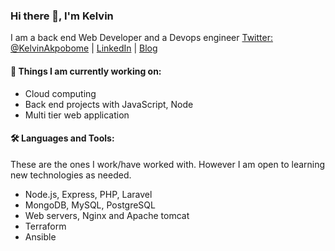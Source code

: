 ### Hi there 👋, I'm Kelvin

I am a back end Web Developer and a Devops engineer 
[Twitter: @KelvinAkpobome](https://www.twitter.com/KelvinAkpobome) | 
[LinkedIn](https://www.linkedin.com/in/KelvinAkpobome) | 
[Blog](https://www.kelvinakpobome.codes)


#### 🌱 Things I am currently working on: 
- Cloud computing
- Back end projects with JavaScript, Node 
- Multi tier web application

#### 🛠️ Languages and Tools:
These are the ones I work/have worked with. However I am open to learning new technologies as needed.
- Node.js, Express, PHP, Laravel
- MongoDB, MySQL, PostgreSQL
- Web servers, Nginx and Apache tomcat
- Terraform
- Ansible 
 
